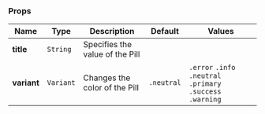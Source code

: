### Props
| Name | Type | Description | Default | Values |
| --- | ----------- | --------- | --------- | --------- |
| **title** | `String` |  Specifies the value of the Pill |  |  |
| **variant** | `Variant` | Changes the color of the Pill | `.neutral` | `.error` `.info` `.neutral` `.primary` `.success` `.warning` |